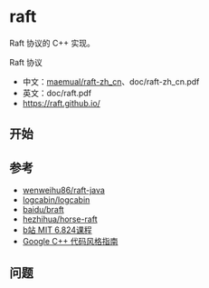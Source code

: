 # raft
Raft 协议的 C++ 实现。

Raft 协议
- 中文：[maemual/raft-zh_cn](https://github.com/maemual/raft-zh_cn/blob/master/raft-zh_cn.md)、doc/raft-zh_cn.pdf
- 英文：doc/raft.pdf
- https://raft.github.io/

## 开始


## 参考
- [wenweihu86/raft-java](https://github.com/wenweihu86/raft-java)
- [logcabin/logcabin](https://github.com/logcabin/logcabin)
- [baidu/braft](https://github.com/baidu/braft)
- [hezhihua/horse-raft](https://github.com/hezhihua/horse-raft)
- [b站 MIT 6.824课程](https://www.bilibili.com/video/BV1R7411t71W)
- [Google C++ 代码风格指南](https://zh-google-styleguide.readthedocs.io/en/latest/google-cpp-styleguide/)

## 问题
